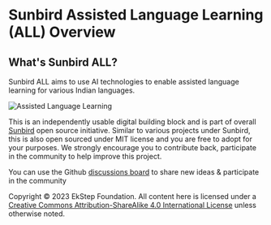 # Sunbird Assisted Language Learning (ALL) Overview

## What's Sunbird ALL?

Sunbird ALL aims to use AI technologies to enable assisted language learning for various Indian languages. 

![Assisted Language Learning](https://user-images.githubusercontent.com/673176/214280744-e8097ba9-e339-491b-bfaf-c210c418ede4.jpg)
 
This is an independently usable digital building block and is part of overall [Sunbird](https://sunbird.org/) open source initiative. Similar to various projects under Sunbird, this is also open sourced under MIT license and you are free to adopt for your purposes. We strongly encourage you to contribute back, participate in the community to help improve this project.

You can use the Github [discussions board](https://github.com/Sunbird-ALL/community/discussions) to share new ideas & participate in the community

Copyright © 2023 EkStep Foundation. All content here is licensed under a [Creative Commons Attribution-ShareAlike 4.0 International License](https://creativecommons.org/licenses/by-sa/4.0/) unless otherwise noted.

##
